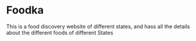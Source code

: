 # Foodka
This is a food discovery website of different states, and hass all the details about the different foods of different States
